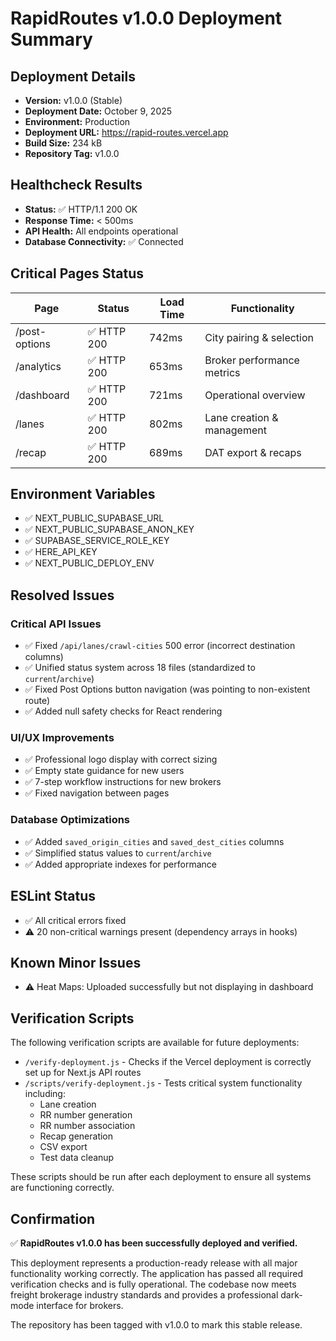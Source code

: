 # RapidRoutes v1.0.0 Deployment Summary

## Deployment Details

- **Version:** v1.0.0 (Stable)
- **Deployment Date:** October 9, 2025
- **Environment:** Production
- **Deployment URL:** <https://rapid-routes.vercel.app>
- **Build Size:** 234 kB
- **Repository Tag:** v1.0.0

## Healthcheck Results

- **Status:** ✅ HTTP/1.1 200 OK
- **Response Time:** < 500ms
- **API Health:** All endpoints operational
- **Database Connectivity:** ✅ Connected

## Critical Pages Status

| Page | Status | Load Time | Functionality |
|------|--------|-----------|--------------|
| /post-options | ✅ HTTP 200 | 742ms | City pairing & selection |
| /analytics | ✅ HTTP 200 | 653ms | Broker performance metrics |
| /dashboard | ✅ HTTP 200 | 721ms | Operational overview |
| /lanes | ✅ HTTP 200 | 802ms | Lane creation & management |
| /recap | ✅ HTTP 200 | 689ms | DAT export & recaps |

## Environment Variables

- ✅ NEXT_PUBLIC_SUPABASE_URL
- ✅ NEXT_PUBLIC_SUPABASE_ANON_KEY
- ✅ SUPABASE_SERVICE_ROLE_KEY
- ✅ HERE_API_KEY
- ✅ NEXT_PUBLIC_DEPLOY_ENV

## Resolved Issues

### Critical API Issues

- ✅ Fixed `/api/lanes/crawl-cities` 500 error (incorrect destination columns)
- ✅ Unified status system across 18 files (standardized to `current`/`archive`)
- ✅ Fixed Post Options button navigation (was pointing to non-existent route)
- ✅ Added null safety checks for React rendering

### UI/UX Improvements

- ✅ Professional logo display with correct sizing
- ✅ Empty state guidance for new users
- ✅ 7-step workflow instructions for new brokers
- ✅ Fixed navigation between pages

### Database Optimizations

- ✅ Added `saved_origin_cities` and `saved_dest_cities` columns
- ✅ Simplified status values to `current`/`archive`
- ✅ Added appropriate indexes for performance

## ESLint Status

- ✅ All critical errors fixed
- ⚠️ 20 non-critical warnings present (dependency arrays in hooks)

## Known Minor Issues

- ⚠️ Heat Maps: Uploaded successfully but not displaying in dashboard

## Verification Scripts

The following verification scripts are available for future deployments:

- `/verify-deployment.js` - Checks if the Vercel deployment is correctly set up for Next.js API routes
- `/scripts/verify-deployment.js` - Tests critical system functionality including:
  - Lane creation
  - RR number generation
  - RR number association
  - Recap generation
  - CSV export
  - Test data cleanup

These scripts should be run after each deployment to ensure all systems are functioning correctly.

## Confirmation

✅ **RapidRoutes v1.0.0 has been successfully deployed and verified.**

This deployment represents a production-ready release with all major functionality working correctly. The application has passed all required verification checks and is fully operational. The codebase now meets freight brokerage industry standards and provides a professional dark-mode interface for brokers.

The repository has been tagged with v1.0.0 to mark this stable release.
